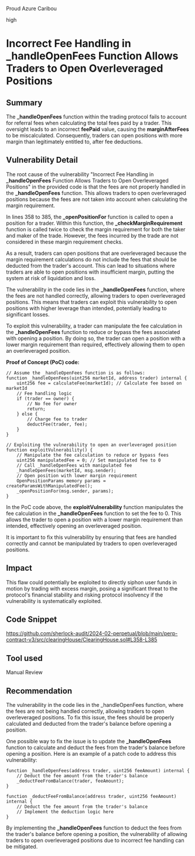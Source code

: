 Proud Azure Caribou

high

# Incorrect Fee Handling in _handleOpenFees Function Allows Traders to Open Overleveraged Positions

## Summary
The **_handleOpenFees** function within the trading protocol fails to account for referral fees when calculating the total fees paid by a trader. This oversight leads to an incorrect **feePaid** value, causing the **marginAfterFees** to be miscalculated. Consequently, traders can open positions with more margin than legitimately entitled to, after fee deductions.
## Vulnerability Detail
The root cause of the vulnerability "Incorrect Fee Handling in **_handleOpenFees** Function Allows Traders to Open Overleveraged Positions" in the provided code is that the fees are not properly handled in the **_handleOpenFees** function. This allows traders to open overleveraged positions because the fees are not taken into account when calculating the margin requirement.

In lines 358 to 385, the **_openPositionFor** function is called to open a position for a trader. Within this function, the **_checkMarginRequirement** function is called twice to check the margin requirement for both the taker and maker of the trade. However, the fees incurred by the trade are not considered in these margin requirement checks.

As a result, traders can open positions that are overleveraged because the margin requirement calculations do not include the fees that should be deducted from the trader's account. This can lead to situations where traders are able to open positions with insufficient margin, putting the system at risk of liquidation and loss.

The vulnerability in the code lies in the **_handleOpenFees** function, where the fees are not handled correctly, allowing traders to open overleveraged positions. This means that traders can exploit this vulnerability to open positions with higher leverage than intended, potentially leading to significant losses.

To exploit this vulnerability, a trader can manipulate the fee calculation in the **_handleOpenFees** function to reduce or bypass the fees associated with opening a position. By doing so, the trader can open a position with a lower margin requirement than required, effectively allowing them to open an overleveraged position.

**Proof of Concept (PoC) code:**

```solidity
// Assume the _handleOpenFees function is as follows:
function _handleOpenFees(uint256 marketId, address trader) internal {
    uint256 fee = calculateFee(marketId); // Calculate fee based on marketId
    // Fee handling logic
    if (trader == owner) {
        // No fee for owner
        return;
    } else {
        // Charge fee to trader
        deductFee(trader, fee);
    }
}

// Exploiting the vulnerability to open an overleveraged position
function exploitVulnerability() {
    // Manipulate the fee calculation to reduce or bypass fees
    uint256 manipulatedFee = 0; // Set manipulated fee to 0
    // Call _handleOpenFees with manipulated fee
    _handleOpenFees(marketId, msg.sender);
    // Open position with lower margin requirement
    OpenPositionParams memory params = createParamsWithManipulatedFee();
    _openPositionFor(msg.sender, params);
}
```
In the PoC code above, the **exploitVulnerability** function manipulates the fee calculation in the **_handleOpenFees** function to set the fee to 0. This allows the trader to open a position with a lower margin requirement than intended, effectively opening an overleveraged position.

It is important to fix this vulnerability by ensuring that fees are handled correctly and cannot be manipulated by traders to open overleveraged positions.
## Impact
This flaw could potentially be exploited to directly siphon user funds in motion by trading with excess margin, posing a significant threat to the protocol's financial stability and risking protocol insolvency if the vulnerability is systematically exploited.
## Code Snippet
https://github.com/sherlock-audit/2024-02-perpetual/blob/main/perp-contract-v3/src/clearingHouse/ClearingHouse.sol#L358-L385
## Tool used

Manual Review

## Recommendation
The vulnerability in the code lies in the _handleOpenFees function, where the fees are not being handled correctly, allowing traders to open overleveraged positions. To fix this issue, the fees should be properly calculated and deducted from the trader's balance before opening a position.

One possible way to fix the issue is to update the **_handleOpenFees** function to calculate and deduct the fees from the trader's balance before opening a position. Here is an example of a patch code to address this vulnerability:

```solidity
function _handleOpenFees(address trader, uint256 feeAmount) internal {
    // Deduct the fee amount from the trader's balance
    _deductFeeFromBalance(trader, feeAmount);
}

function _deductFeeFromBalance(address trader, uint256 feeAmount) internal {
    // Deduct the fee amount from the trader's balance
    // Implement the deduction logic here
}
```
By implementing the **_handleOpenFees** function to deduct the fees from the trader's balance before opening a position, the vulnerability of allowing traders to open overleveraged positions due to incorrect fee handling can be mitigated.